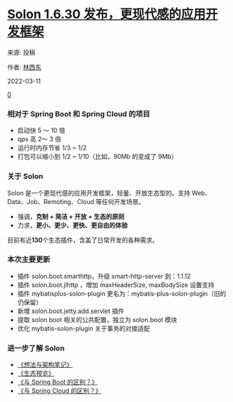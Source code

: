 # [Solon 1.6.30 发布，更现代感的应用开发框架](https://www.oschina.net/news/185941/solon-1-6-30-released)

来源: 投稿

作者: [林西东](https://my.oschina.net/noear)

2022-03-11

[ 0](https://www.oschina.net/news/185941/solon-1-6-30-released#comments)

### 相对于 Spring Boot 和 Spring Cloud 的项目

- 启动快 5 ～ 10 倍
- qps 高 2～ 3 倍
- 运行时内存节省 1/3 ~ 1/2
- 打包可以缩小到 1/2 ~ 1/10（比如，90Mb 的变成了 9Mb）

### 关于 Solon

Solon 是一个更现代感的应用开发框架，轻量、开放生态型的。支持 Web、Data、Job、Remoting、Cloud 等任何开发场景。

- 强调，**克制 + 简洁 + 开放 + 生态的原则**
- 力求，**更小、更少、更快、更自由的体验**

目前有近**130**个生态插件，含盖了日常开发的各种需求。

### 本次主要更新

- 插件 solon.boot.smarthttp，升级 smart-http-server 到：1.1.12
- 插件 solon.boot.jlhttp ，增加 maxHeaderSize, maxBodySize 设置支持
- 插件 mybatisplus-solon-plugin 更名为：mybatis-plus-solon-plugin（旧的仍保留）
- 新增 solon.boot.jetty.add.servlet 插件
- 提取 solon boot 相关的公共配置，独立为 solon.boot 模块
- 优化 mybatis-solon-plugin 关于事务的对接适配

### 进一步了解 Solon

- [《想法与架构笔记》](https://my.oschina.net/noear/blog/4980834)
- [《生态预览》](https://www.oschina.net/action/GoToLink?url=http%3A%2F%2Fsolon.noear.org%2Farticle%2Ffamily-preview)
- [《与 Spring Boot 的区别？》](https://my.oschina.net/noear/blog/4863844)
- [《与 Spring Cloud 的区别？》](https://my.oschina.net/noear/blog/5039169)